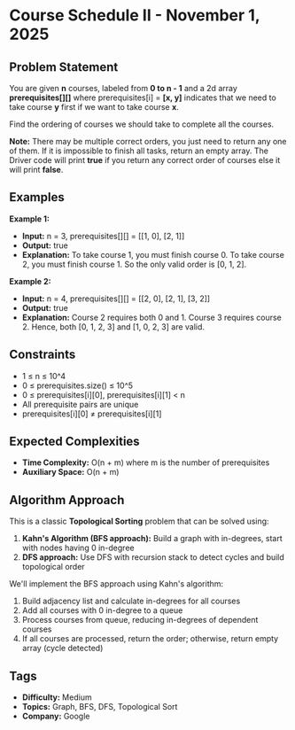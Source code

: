 # Course Schedule II - November 1, 2025

## Problem Statement

You are given **n** courses, labeled from **0 to n - 1** and a 2d array **prerequisites[][]** where prerequisites[i] = **[x, y]** indicates that we need to take course **y** first if we want to take course **x**.

Find the ordering of courses we should take to complete all the courses.

**Note:** There may be multiple correct orders, you just need to return any one of them. If it is impossible to finish all tasks, return an empty array. The Driver code will print **true** if you return any correct order of courses else it will print **false**.

## Examples

**Example 1:**
- **Input:** n = 3, prerequisites[][] = [[1, 0], [2, 1]]
- **Output:** true
- **Explanation:** To take course 1, you must finish course 0. To take course 2, you must finish course 1. So the only valid order is [0, 1, 2].

**Example 2:**
- **Input:** n = 4, prerequisites[][] = [[2, 0], [2, 1], [3, 2]]
- **Output:** true
- **Explanation:** Course 2 requires both 0 and 1. Course 3 requires course 2. Hence, both [0, 1, 2, 3] and [1, 0, 2, 3] are valid.

## Constraints

- 1 ≤ n ≤ 10^4
- 0 ≤ prerequisites.size() ≤ 10^5
- 0 ≤ prerequisites[i][0], prerequisites[i][1] < n
- All prerequisite pairs are unique
- prerequisites[i][0] ≠ prerequisites[i][1]

## Expected Complexities

- **Time Complexity:** O(n + m) where m is the number of prerequisites
- **Auxiliary Space:** O(n + m)

## Algorithm Approach

This is a classic **Topological Sorting** problem that can be solved using:

1. **Kahn's Algorithm (BFS approach):** Build a graph with in-degrees, start with nodes having 0 in-degree
2. **DFS approach:** Use DFS with recursion stack to detect cycles and build topological order

We'll implement the BFS approach using Kahn's algorithm:

1. Build adjacency list and calculate in-degrees for all courses
2. Add all courses with 0 in-degree to a queue
3. Process courses from queue, reducing in-degrees of dependent courses
4. If all courses are processed, return the order; otherwise, return empty array (cycle detected)

## Tags
- **Difficulty:** Medium
- **Topics:** Graph, BFS, DFS, Topological Sort
- **Company:** Google
